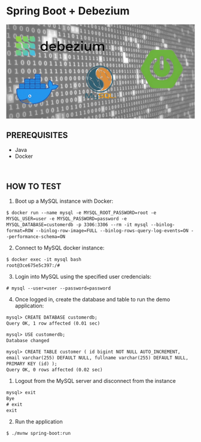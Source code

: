# Spring Boot + Debezium
![banner](./assets/banner.jpg)

## PREREQUISITES
- Java
- Docker

<br>

## HOW TO TEST
1. Boot up a MySQL instance with Docker:
```shell
$ docker run --name mysql -e MYSQL_ROOT_PASSWORD=root -e MYSQL_USER=user -e MYSQL_PASSWORD=password -e MYSQL_DATABASE=customerdb -p 3306:3306 --rm -it mysql --binlog-format=ROW --binlog-row-image=FULL --binlog-rows-query-log-events=ON --performance-schema=ON
```

2. Connect to MySQL docker instance:
```shell
$ docker exec -it mysql bash
root@3ce675e5c397:/#
```

3. Login into MySQL using the specified user credencials:
```shell
# mysql --user=user --password=password
```

4. Once logged in, create the database and table to run the demo application:
```shell
mysql> CREATE DATABASE customerdb;
Query OK, 1 row affected (0.01 sec)
```
```shell
mysql> USE customerdb;
Database changed
```
```shell
mysql> CREATE TABLE customer ( id bigint NOT NULL AUTO_INCREMENT, email varchar(255) DEFAULT NULL, fullname varchar(255) DEFAULT NULL, PRIMARY KEY (id) );
Query OK, 0 rows affected (0.02 sec)
```

1. Logout from the MySQL server and disconnect from the instance
```shell
mysql> exit
Bye
# exit
exit
```

2. Run the application
```shell
$ ./mvnw spring-boot:run
```